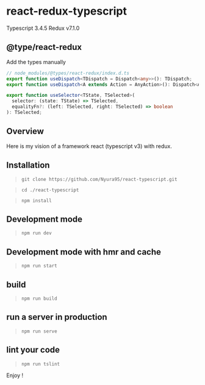 # react-redux-typescript

Typescript 3.4.5
Redux v7.1.0

## @type/react-redux

Add the types manually

```ts
// node_modules/@types/react-redux/index.d.ts
export function useDispatch<TDispatch = Dispatch<any>>(): TDispatch;
export function useDispatch<A extends Action = AnyAction>(): Dispatch<A>;

export function useSelector<TState, TSelected>(
  selector: (state: TState) => TSelected,
  equalityFn?: (left: TSelected, right: TSelected) => boolean
): TSelected;
```

## Overview

Here is my vision of a framework react (typescript v3) with redux.

## Installation

> `git clone https://github.com/Nyura95/react-typescript.git`

> `cd ./react-typescript`

> `npm install`

## Development mode

> `npm run dev`

## Development mode with hmr and cache

> `npm run start`

## build

> `npm run build`

## run a server in production

> `npm run serve`

## lint your code

> `npm run tslint`

Enjoy !
